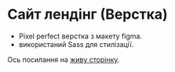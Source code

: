 # Сайт лендінг (Верстка)

- Pixel perfect верстка з макету figma.
- використаний Sass для стилізації.

Ось посилання на [живу сторінку](https://pavlo-zubovych.github.io/P.Code_finalProject/).
